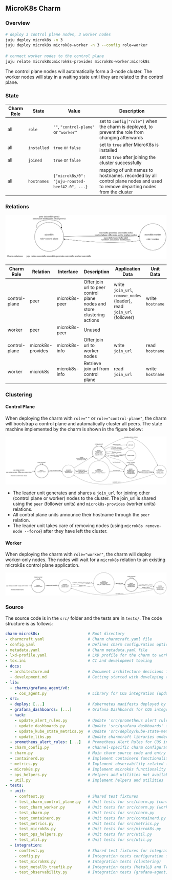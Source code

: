 ## MicroK8s Charm

### Overview

```bash
# deploy 3 control plane nodes, 3 worker nodes
juju deploy microk8s -n 3
juju deploy microk8s microk8s-worker -n 3 --config role=worker

# connect worker nodes to the control plane
juju relate microk8s:microk8s-provides microk8s-worker:microk8s
```

The control plane nodes will automatically form a 3-node cluster. The worker nodes will stay in a waiting state until they are related to the control plane.

### State

| Charm Role | State       | Value                                          | Description                                                                                                                 |
| ---------- | ----------- | ---------------------------------------------- | --------------------------------------------------------------------------------------------------------------------------- |
| all        | `role`      | `""`, `"control-plane"` or `"worker"`          | set to `config["role"]` when the charm is deployed, to prevent the role from changing afterwards                            |
| all        | `installed` | `true` or `false`                              | set to `true` after MicroK8s is installed                                                                                   |
| all        | `joined`    | `true` or `false`                              | set to `true` after joining the cluster successfully                                                                        |
| all        | `hostnames` | `{"microk8s/0": "juju-roasted-beef42-0", ...}` | mapping of unit names to hostnames. recorded by all control plane nodes and used to remove departing nodes from the cluster |

### Relations

![relations](./fsm/relations.png)

| Charm Role    | Relation          | Interface     | Description                                                             | Application Data                                                      | Unit Data        |
| ------------- | ----------------- | ------------- | ----------------------------------------------------------------------- | --------------------------------------------------------------------- | ---------------- |
| control-plane | peer              | microk8s-peer | Offer join url to peer control plane nodes and store clustering actions | write `join_url`, `remove_nodes` (leader), read `join_url` (follower) | write `hostname` |
| worker        | peer              | microk8s-peer | Unused                                                                  |                                                                       |                  |
| control-plane | microk8s-provides | microk8s-info | Offer join url to worker nodes                                          | write `join_url`                                                      | read `hostname`  |
| worker        | microk8s          | microk8s-info | Retrieve join url from control plane                                    | read `join_url`                                                       | write `hostname` |

### Clustering

#### Control Plane

When deploying the charm with `role=""` or `role="control-plane"`, the charm will bootstrap a control plane and automatically cluster all peers. The state machine implemented by the charm is shown in the figure below:

![control plane](./fsm/control-plane.png)

- The leader unit generates and shares a `join_url` for joining other (control plane or worker) nodes to the cluster. The join_url is shared using the `peer` (follower units) and `microk8s-provides` (worker units) relations.
- All control plane units announce their hostname through the `peer` relation.
- The leader unit takes care of removing nodes (using `microk8s remove-node --force`) after they have left the cluster.

#### Worker

When deploying the charm with `role="worker"`, the charm will deploy worker-only nodes. The nodes will wait for a `microk8s` relation to an existing microk8s control plane application.

![worker](./fsm/worker.png)

### Source

The source code is in the `src/` folder and the tests are in `tests/`. The code structure is as follows:

```yaml
charm-microk8s:                     # Root directory
- charmcraft.yaml                   # Charm charmcraft.yaml file
- config.yaml                       # Defines charm configuration options
- metadata.yaml                     # Charm metadata.yaml file
- lxd-profile.yaml                  # LXD profile for the charm to work on LXD
- tox.ini                           # CI and development tooling
- docs:
  - architecture.md                 # Document architecture decisions for the charm
  - development.md                  # Getting started with developing the charm and running tests
- lib:
  - charms/grafana_agent/v0:
    - cos_agent.py                  # Library for COS integration (updated by src/hack/update_libs.py)
- src:
  - deploy: [...]                   # Kubernetes manifests deployed by the charm
  - grafana_dashboards: [...]       # Grafana Dashboards for COS integration (updated by src/hack/update_dashboards.py)
  - hack:
    - update_alert_rules.py         # Update 'src/prometheus alert rules' from upstream sources
    - update_dashboards.py          # Update 'src/grafana_dashboards' from upstream sources
    - update_kube_state_metrics.py  # Update 'src/deploy/kube-state-metrics.yaml' from upstream sources
    - update_libs.py                # Update charmcraft libraries under 'lib' from upstream sources
  - prometheus_alert_rules: [...]   # Prometheus Alert Rules for COS integration (updated by src/hack/update_alert_rules.py)
  - charm_config.py                 # Channel-specific charm configuration
  - charm.py                        # Main charm source code and entry point
  - containerd.py                   # Implement containerd functionality
  - metrics.py                      # Implement observability related functionality
  - microk8s.py                     # Implement microk8s functionality
  - ops_helpers.py                  # Helpers and utilities not available yet in ops framework
  - util.py                         # Implement helpers and utilities
- tests:
  - unit:
    - conftest.py                   # Shared test fixtures
    - test_charm_control_plane.py   # Unit tests for src/charm.py (control plane specific)
    - test_charm_worker.py          # Unit tests for src/charm.py (worker specific)
    - test_charm.py                 # Unit tests for src/charm.py
    - test_containerd.py            # Unit tests for src/containerd.py
    - test_metrics.py               # Unit tests for src/metrics.py
    - test_microk8s.py              # Unit tests for src/microk8s.py
    - test_ops_helpers.py           # Unit tests for src/util.py
    - test_util.py                  # Unit tests for src/util.py
  - integration:
    - conftest.py                   # Shared test fixtures for integration tests
    - config.py                     # Integration tests configuration file
    - test_microk8s.py              # Integration tests (clustering)
    - test_metallb_traefik.py       # Integration tests (MetalLB and Traefik LoadBalancer)
    - test_observability.py         # Integration tests (grafana-agent)
```

